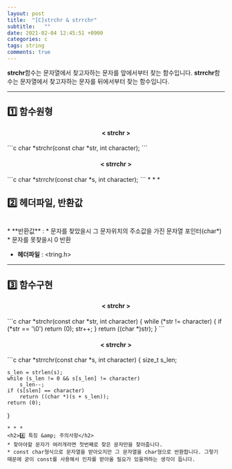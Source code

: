 ```yaml
---
layout: post
title:  "[C]strchr & strrchr"
subtitle:   ""
date: 2021-02-04 12:45:51 +0900
categories: c
tags: string
comments: true
---
```


**strchr**함수는 문자열에서 찾고자하는 문자를 앞에서부터 찾는 함수입니다.
**strrchr**함수는 문자열에서 찾고자하는 문자를 뒤에서부터 찾는 함수입니다.

* * *
<h2>1️⃣ 함수원형</h2>
<h4 align="middle">&#60; strchr &#62;</h4>
```c
char *strchr(const char *str, int character);
```
<h4 align="middle">&#60; strrchr &#62;</h4>
```c
char *strrchr(const char *s, int character);
```
* * *
<h2>2️⃣ 헤더파일, 반환값</h2>
<br />
* **반환값** :
    * 문자를 찾았을시 그 문자위치의 주소값을 가진 문자열 포인터(char*)
    * 문자를 못찾을시 0 반환

* **헤더파일** : &lt;tring.h&gt;

* * *
<h2>3️⃣ 함수구현</h2>
<h4 align="middle">&#60; strchr &#62;</h4>
```c
char *strchr(const char *str, int character)
{
    while (*str != character)
    {
        if (*str == '\0')
            return (0);
        str++;
    }
    return ((char *)str);
}
```
<h4 align="middle">&#60; strrchr &#62;</h4>
```c
char *strrchr(const char *s, int character)
{
	size_t	s_len;

	s_len = strlen(s);
	while (s_len != 0 && s[s_len] != character)
		s_len--;
	if (s[slen] == character)
		return ((char *)(s + s_len));
	return (0);
}
```
* * *
<h2>4️⃣ 특징 &amp; 주의사항</h2>
* 찾아야할 문자가 여러개라면 첫번째로 찾은 문자만을 찾아줍니다.
* const char형식으로 문자열을 받아오지만 그 문자열을 char형으로 반환합니다. 그렇기 때문에 굳이 const를 사용해서 인자를 받아올 필요가 있을까하는 생각이 듭니다.